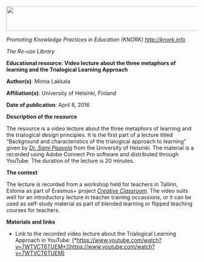 <img src="md\img057/media/image01.png" width="624" height="65" />

*Promoting Knowledge Practices in Education (KNORK) http://knork.info*

*The Re-use Library*

**Educational resource: Video lecture about the three metaphors of learning and the Trialogical Learning Approach**

**Author(s)**: Minna Lakkala

**Affiliation(s)**: University of Helsinki, Finland

**Date of publication**: April 8, 2016

**Description of the resource**

The resource is a video lecture about the three metaphors of learning and the trialogical design principles. It is the first part of a lecture titled “Background and characteristics of the trialogical approach to learning” given by [*Dr. Sami Paavola*](https://tuhat.halvi.helsinki.fi/portal/fi/person/spaavola) from the University of Helsinki. The material is a recorded using Adobe Connect Pro software and distributed through YouTube. The duration of the lecture is 20 minutes.

**The context**

The lecture is recorded from a workshop held for teachers in Tallinn, Estonia as part of Erasmus+ project [*Creative Classroom*](http://www.metropolia.fi/en/research-and-development/projects/creative-classroom/). The video suits well for an introductory lecture in teacher training occassions, or it can be used as self-study material as part of blended learning or flipped teaching courses for teachers.

**Materials and links**

-   Link to the recorded video lecture about the Trialogical Learning Approach in YouTube: [*https://www.youtube.com/watch?v=7WTVCT6TUEM*](https://www.youtube.com/watch?v=7WTVCT6TUEM)



